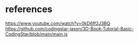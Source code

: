 # references

https://www.youtube.com/watch?v=0kD6ff2J3BQ   
https://github.com/codingstar-jason/3D-Book-Tutorial-Basic-CodingStar/blob/main/main.js